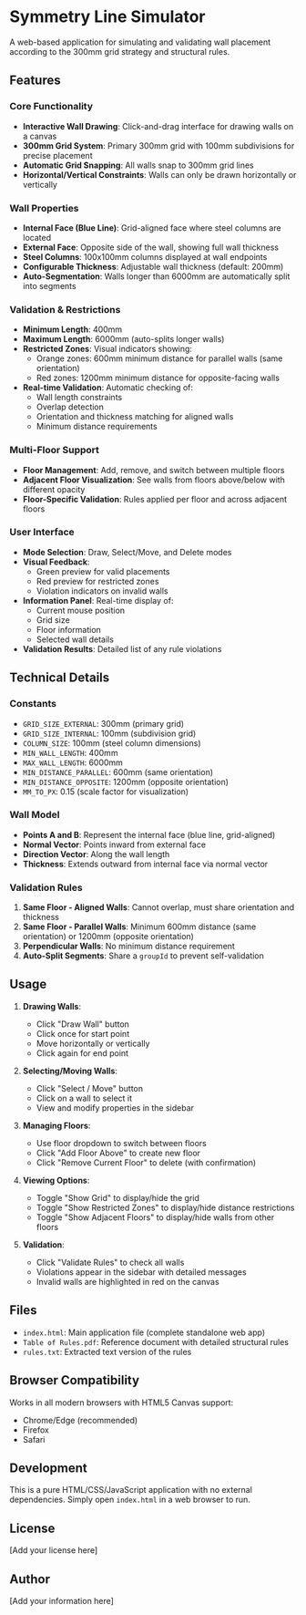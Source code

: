 # Symmetry Line Simulator

A web-based application for simulating and validating wall placement according to the 300mm grid strategy and structural rules.

## Features

### Core Functionality
- **Interactive Wall Drawing**: Click-and-drag interface for drawing walls on a canvas
- **300mm Grid System**: Primary 300mm grid with 100mm subdivisions for precise placement
- **Automatic Grid Snapping**: All walls snap to 300mm grid lines
- **Horizontal/Vertical Constraints**: Walls can only be drawn horizontally or vertically

### Wall Properties
- **Internal Face (Blue Line)**: Grid-aligned face where steel columns are located
- **External Face**: Opposite side of the wall, showing full wall thickness
- **Steel Columns**: 100x100mm columns displayed at wall endpoints
- **Configurable Thickness**: Adjustable wall thickness (default: 200mm)
- **Auto-Segmentation**: Walls longer than 6000mm are automatically split into segments

### Validation & Restrictions
- **Minimum Length**: 400mm
- **Maximum Length**: 6000mm (auto-splits longer walls)
- **Restricted Zones**: Visual indicators showing:
  - Orange zones: 600mm minimum distance for parallel walls (same orientation)
  - Red zones: 1200mm minimum distance for opposite-facing walls
- **Real-time Validation**: Automatic checking of:
  - Wall length constraints
  - Overlap detection
  - Orientation and thickness matching for aligned walls
  - Minimum distance requirements

### Multi-Floor Support
- **Floor Management**: Add, remove, and switch between multiple floors
- **Adjacent Floor Visualization**: See walls from floors above/below with different opacity
- **Floor-Specific Validation**: Rules applied per floor and across adjacent floors

### User Interface
- **Mode Selection**: Draw, Select/Move, and Delete modes
- **Visual Feedback**: 
  - Green preview for valid placements
  - Red preview for restricted zones
  - Violation indicators on invalid walls
- **Information Panel**: Real-time display of:
  - Current mouse position
  - Grid size
  - Floor information
  - Selected wall details
- **Validation Results**: Detailed list of any rule violations

## Technical Details

### Constants
- `GRID_SIZE_EXTERNAL`: 300mm (primary grid)
- `GRID_SIZE_INTERNAL`: 100mm (subdivision grid)
- `COLUMN_SIZE`: 100mm (steel column dimensions)
- `MIN_WALL_LENGTH`: 400mm
- `MAX_WALL_LENGTH`: 6000mm
- `MIN_DISTANCE_PARALLEL`: 600mm (same orientation)
- `MIN_DISTANCE_OPPOSITE`: 1200mm (opposite orientation)
- `MM_TO_PX`: 0.15 (scale factor for visualization)

### Wall Model
- **Points A and B**: Represent the internal face (blue line, grid-aligned)
- **Normal Vector**: Points inward from external face
- **Direction Vector**: Along the wall length
- **Thickness**: Extends outward from internal face via normal vector

### Validation Rules
1. **Same Floor - Aligned Walls**: Cannot overlap, must share orientation and thickness
2. **Same Floor - Parallel Walls**: Minimum 600mm distance (same orientation) or 1200mm (opposite orientation)
3. **Perpendicular Walls**: No minimum distance requirement
4. **Auto-Split Segments**: Share a `groupId` to prevent self-validation

## Usage

1. **Drawing Walls**:
   - Click "Draw Wall" button
   - Click once for start point
   - Move horizontally or vertically
   - Click again for end point

2. **Selecting/Moving Walls**:
   - Click "Select / Move" button
   - Click on a wall to select it
   - View and modify properties in the sidebar

3. **Managing Floors**:
   - Use floor dropdown to switch between floors
   - Click "Add Floor Above" to create new floor
   - Click "Remove Current Floor" to delete (with confirmation)

4. **Viewing Options**:
   - Toggle "Show Grid" to display/hide the grid
   - Toggle "Show Restricted Zones" to display/hide distance restrictions
   - Toggle "Show Adjacent Floors" to display/hide walls from other floors

5. **Validation**:
   - Click "Validate Rules" to check all walls
   - Violations appear in the sidebar with detailed messages
   - Invalid walls are highlighted in red on the canvas

## Files

- `index.html`: Main application file (complete standalone web app)
- `Table of Rules.pdf`: Reference document with detailed structural rules
- `rules.txt`: Extracted text version of the rules

## Browser Compatibility

Works in all modern browsers with HTML5 Canvas support:
- Chrome/Edge (recommended)
- Firefox
- Safari

## Development

This is a pure HTML/CSS/JavaScript application with no external dependencies. Simply open `index.html` in a web browser to run.

## License

[Add your license here]

## Author

[Add your information here]
